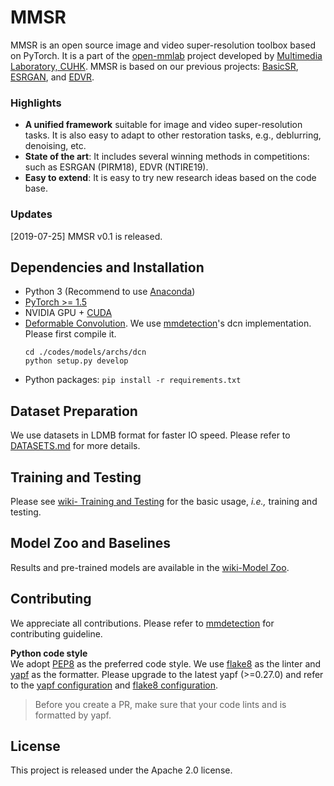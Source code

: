 # MMSR

MMSR is an open source image and video super-resolution toolbox based on PyTorch. It is a part of the [open-mmlab](https://github.com/open-mmlab) project developed by [Multimedia Laboratory, CUHK](http://mmlab.ie.cuhk.edu.hk). MMSR is based on our previous projects: [BasicSR](https://github.com/xinntao/BasicSR), [ESRGAN](https://github.com/xinntao/ESRGAN), and [EDVR](https://github.com/xinntao/EDVR).

### Highlights
- **A unified framework** suitable for image and video super-resolution tasks. It is also easy to adapt to other restoration tasks, e.g., deblurring, denoising, etc.
- **State of the art**: It includes several winning methods in competitions: such as ESRGAN (PIRM18), EDVR (NTIRE19).
- **Easy to extend**: It is easy to try new research ideas based on the code base.


### Updates
[2019-07-25] MMSR v0.1 is released.

## Dependencies and Installation

- Python 3 (Recommend to use [Anaconda](https://www.anaconda.com/download))
- [PyTorch >= 1.5](https://pytorch.org)
- NVIDIA GPU + [CUDA](https://developer.nvidia.com/cuda-downloads)
- [Deformable Convolution](https://arxiv.org/abs/1703.06211). We use [mmdetection](https://github.com/open-mmlab/mmdetection)'s dcn implementation. Please first compile it.
  ```
  cd ./codes/models/archs/dcn
  python setup.py develop
  ```
- Python packages: `pip install -r requirements.txt`


## Dataset Preparation
We use datasets in LDMB format for faster IO speed. Please refer to [DATASETS.md](datasets/DATASETS.md) for more details.

## Training and Testing
Please see [wiki- Training and Testing](https://github.com/open-mmlab/mmsr/wiki/Training-and-Testing) for the basic usage, *i.e.,* training and testing.

## Model Zoo and Baselines
Results and pre-trained models are available in the [wiki-Model Zoo](https://github.com/open-mmlab/mmsr/wiki/Model-Zoo).

## Contributing
We appreciate all contributions. Please refer to [mmdetection](https://github.com/open-mmlab/mmdetection/blob/master/CONTRIBUTING.md) for contributing guideline.

**Python code style**<br/>
We adopt [PEP8](https://python.org/dev/peps/pep-0008) as the preferred code style. We use [flake8](http://flake8.pycqa.org/en/latest) as the linter and [yapf](https://github.com/google/yapf) as the formatter. Please upgrade to the latest yapf (>=0.27.0) and refer to the [yapf configuration](.style.yapf) and [flake8 configuration](.flake8).

> Before you create a PR, make sure that your code lints and is formatted by yapf.

## License
This project is released under the Apache 2.0 license.
